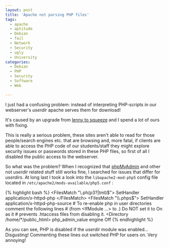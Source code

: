 ```yaml
---
layout: post
title: 'Apache not parsing PHP files'
tags:
  - apache
  - aptitude
  - Debian
  - fail
  - Network
  - Security
  - ugly
  - University
categories:
  - Debian
  - PHP
  - Security
  - Software
  - Web

---
```


I just had a confusing problem: instead of interpreting PHP-scripts in our webserver's <em>userdir</em> apache serves them for download!


It's caused by an upgrade from <a href="http://www.debian.org/News/2011/20110205a">lenny to squeeze</a> and I spend a lot of ours with fixing.

This is really a serious problem, these sites aren't able to read for those people/search engines etc. that are browsing and, more fatal, if clients are able to access the PHP code of our students/staff they might explore security issues or passwords stored in these PHP files, so first of all I disabled the public access to the webserver.

So what was the problem? When I recognized that <a href="http://www.phpmyadmin.net/home_page/index.php">phpMyAdmin</a> and other not <em>userdir</em> related stuff still works fine, I searched for issues that differ for <em>userdirs</em>. At long last I took a look into the  `libapache2-mod-php5`  config file located in  `/etc/apache2/mods-available/php5.conf` :



{% highlight bash %}
<IfModule mod_php5.c>
    <FilesMatch "\\.ph(p3?|tml)$">
        SetHandler application/x-httpd-php
    </FilesMatch>
    <FilesMatch "\\.phps$">
        SetHandler application/x-httpd-php-source
    </FilesMatch>
    # To re-enable php in user directories comment the following lines
    # (from <IfModule ...> to </IfModule>.) Do NOT set it to On as it
    # prevents .htaccess files from disabling it.
    <IfModule mod_userdir.c>
        <Directory /home/*/public_html>
            php_admin_value engine Off
        </Directory>
    </IfModule>
</IfModule>
{% endhighlight %}



As you can see, PHP is disabled if the <em>userdir</em> module was enabled... Disgusting!
Commenting these lines out switched PHP for users on. Very annoying!
